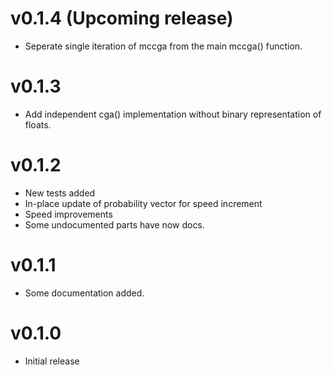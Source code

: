 # v0.1.4 (Upcoming release)

- Seperate single iteration of mccga from the main mccga() function. 

# v0.1.3

- Add independent cga() implementation without binary representation of floats.


# v0.1.2

- New tests added
- In-place update of probability vector for speed increment
- Speed improvements
- Some undocumented parts have now docs.

# v0.1.1

- Some documentation added.

# v0.1.0

- Initial release